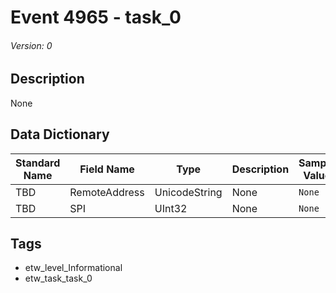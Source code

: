 # Event 4965 - task_0
###### Version: 0

## Description
None

## Data Dictionary
|Standard Name|Field Name|Type|Description|Sample Value|
|---|---|---|---|---|
|TBD|RemoteAddress|UnicodeString|None|`None`|
|TBD|SPI|UInt32|None|`None`|

## Tags
* etw_level_Informational
* etw_task_task_0